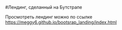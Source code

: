 #Лендинг, сделанный на Бутстрапе

Просмотреть лендинг можно по ссылке  https://meggy6.github.io/bootsrap_landing/index.html